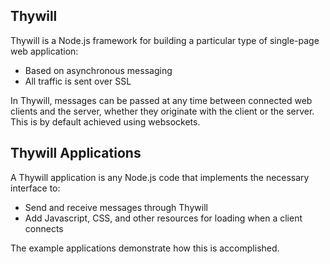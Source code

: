 Thywill
-------

Thywill is a Node.js framework for building a particular type of single-page
web application:

  * Based on asynchronous messaging
  * All traffic is sent over SSL

In Thywill, messages can be passed at any time between connected web clients 
and the server, whether they originate with the client or the server. This is
by default achieved using websockets.

Thywill Applications
--------------------

A Thywill application is any Node.js code that implements the necessary
interface to:

  * Send and receive messages through Thywill
  * Add Javascript, CSS, and other resources for loading when a client connects

The example applications demonstrate how this is accomplished.